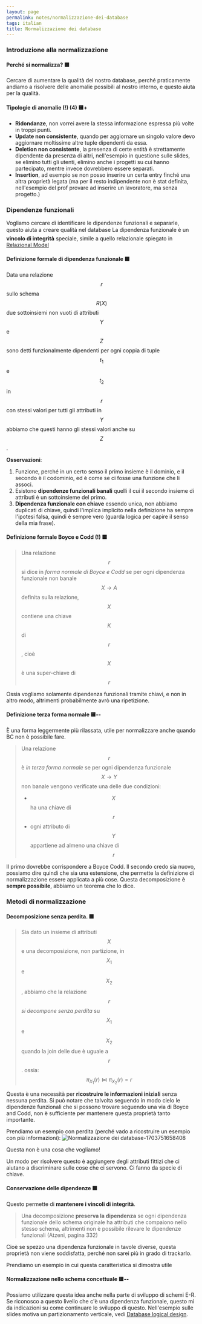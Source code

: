 ```yaml
---
layout: page
permalink: notes/normalizzazione-dei-database
tags: italian
title: Normalizzazione dei database
---
```


### Introduzione alla normalizzazione

#### Perché si normalizza? 🟩

Cercare di aumentare la qualità del nostro database, perché praticamente andiamo a risolvere delle anomalie possibili al nostro interno, e questo aiuta per la qualità.

#### Tipologie di anomalie (!) (4) 🟨+
- **Ridondanze**, non vorrei avere la stessa informazione espressa più volte in troppi punti.
- **Update non consistente**, quando per aggiornare un singolo valore devo aggiornare moltissime altre tuple dipendenti da essa.
- **Deletion non consistente**, la presenza di certe entità è strettamente dipendente da presenza di altri, nell'esempio in questione sulle slides, se elimino tutti gli utenti, elimino anche i progetti su cui hanno partecipato, mentre invece dovrebbero essere separati.
- **Insertion**, ad esempio se non posso inserire un certa entry finché una altra proprietà legata (ma per il resto indipendente non è stat definita, nell'esempio del prof provare ad inserire un lavoratore, ma senza progetto.)

### Dipendenze funzionali

Vogliamo cercare di identificare le dipendenze funzionali e separarle, questo aiuta a creare qualità nel database
La dipendenza funzionale è un **vincolo di integrità** speciale, simile a quello relazionale spiegato in [Relazional Model](/notes/relazional-model)
#### Definizione formale di dipendenza funzionale 🟩
Data una relazione $$r$$ sullo schema $$R(X)$$ due sottoinsiemi non vuoti di attributi $$Y$$ e $$Z$$ sono detti funzionalmente dipendenti per ogni coppia di tuple $$t_{1}$$ e $$t_{2}$$ in $$r$$ con stessi valori per tutti gli attributi in $$Y$$ abbiamo che questi hanno gli stessi valori anche su $$Z$$.

**Osservazioni**:
1. Funzione, perché in un certo senso il primo insieme è il dominio, e il secondo è il codominio, ed è come se ci fosse una funzione che li associ.
2. Esistono **dipendenze funzionali banali** quelli il cui il secondo insieme di attributi è un sottoinsieme del primo.
3. **Dipendenza funzionale con chiave** essendo unica, non abbiamo duplicati di chiave, quindi l'implica implicito nella definizione ha sempre l'ipotesi falsa, quindi è sempre vero (guarda logica per capire il senso della mia frase).


#### Definizione formale Boyce e Codd (!) 🟩
> Una relazione $$r$$	si dice in *forma normale di Boyce e Codd* se per ogni dipendenza funzionale non banale $$X \to A$$ definita sulla relazione, $$X$$ contiene una chiave $$K$$ di $$r$$, cioè $$X$$ è una super-chiave di $$r$$
> 

Ossia vogliamo solamente dipendenza funzionali tramite chiavi, e non in altro modo, altrimenti probabilmente avrò una ripetizione.

#### Definizione terza forma normale 🟨--
È una forma leggermente più rilassata, utile per normalizzare anche quando BC non è possibile fare.

> Una relazione $$r$$ è *in terza forma normale* se per ogni dipendenza funzionale $$X \to Y$$ non banale vengono verificate una delle due condizioni:
> - $$X$$ ha una chiave di $$r$$
> - ogni attributo di $$Y$$ appartiene ad almeno una chiave di $$r$$



Il primo dovrebbe corrispondere a Boyce Codd.
Il secondo credo sia nuovo, possiamo dire quindi che sia una estensione, che permette la definizione di normalizzazione essere applicata a più cose.
Questa decomposizione è **sempre possibile**, abbiamo un teorema che lo dice.

### Metodi di normalizzazione

#### Decomposizione senza perdita. 🟩
> Sia dato un insieme di attributi $$X$$ e una decomposizione, non partizione, in $$X_{1}$$ e $$X_{2}$$, abbiamo che la relazione $$r$$ *si decompone senza perdita* su $$X_{1}$$ e $$X_{2}$$ quando la join delle due è uguale a $$r$$. ossia: $$\pi_{X_{1}}(r) \bowtie  \pi_{X_{2}}(r) = r$$

Questa è una necessità per **ricostruire le informazioni iniziali** senza nessuna perdita.
Si può notare che talvolta seguendo in modo cielo le dipendenze funzionali che si possono trovare seguendo una via di Boyce and Codd, non è sufficiente per mantenere questa proprietà tanto importante.

Prendiamo un esempio con perdita (perché vado a ricostruire un esempio con più informazioni):
<img src="/images/notes/Normalizzazione dei database-1703751658408.jpeg" alt="Normalizzazione dei database-1703751658408">



Questa non è una cosa che vogliamo!

Un modo per risolvere questo è aggiungere degli attributi fittizi che ci aiutano a discriminare sulle cose che ci servono. Ci fanno da specie di chiave.
#### Conservazione delle dipendenze 🟩

Questo permette di **mantenere i vincoli di integrità**.

> Una decomposizione **preserva la dipendenza** se ogni dipendenza funzionale dello schema originale ha attributi che compaiono nello stesso schema, altrimenti non è possibile rilevare le dipendenze funzionali (Atzeni, pagina 332)

Cioè se spezzo una dipendenza funzionale in tavole diverse, questa proprietà non viene soddisfatta, perché non sarei più in grado di trackarlo.

Prendiamo un esempio in cui questa caratteristica si dimostra utile

#### Normalizzazione nello schema concettuale 🟨--
Possiamo utilizzare questa idea anche nella parte di sviluppo  di schemi E-R.
Se riconosco a questo livello che c'è una dipendenza funzionale, questo mi da indicazioni su come continuare lo sviluppo di questo. Nell'esempio sulle slides motiva un partizionamento verticale, vedi [Database logical design](/notes/database-logical-design).
